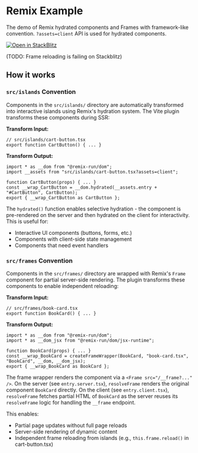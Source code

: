 # Remix Example

The demo of Remix hydrated components and Frames with framework-like convention. `?assets=client` API is used for hydrated components.

[![Open in StackBlitz](https://developer.stackblitz.com/img/open_in_stackblitz.svg)](https://stackblitz.com/github/hi-ogawa/vite-plugins/tree/main/packages/fullstack/examples/remix)

(TODO: Frame reloading is failing on Stackblitz)

## How it works

### `src/islands` Convention

Components in the `src/islands/` directory are automatically transformed into interactive islands using Remix's hydration system. The Vite plugin transforms these components during SSR:

**Transform Input:**

```tsx
// src/islands/cart-button.tsx
export function CartButton() { ... }
```

**Transform Output:**

```tsx
import * as __dom from "@remix-run/dom";
import __assets from "src/islands/cart-button.tsx?assets=client";

function CartButton(props) { ... }
const __wrap_CartButton = __dom.hydrated(__assets.entry + "#CartButton", CartButton);
export { __wrap_CartButton as CartButton };
```

The `hydrated()` function enables selective hydration - the component is pre-rendered on the server and then hydrated on the client for interactivity. This is useful for:

- Interactive UI components (buttons, forms, etc.)
- Components with client-side state management
- Components that need event handlers

### `src/frames` Convention

Components in the `src/frames/` directory are wrapped with Remix's `Frame` component for partial server-side rendering. The plugin transforms these components to enable independent reloading:

**Transform Input:**

```tsx
// src/frames/book-card.tsx
export function BookCard() { ... }
```

**Transform Output:**

```tsx
import * as __dom from "@remix-run/dom";
import * as __dom_jsx from "@remix-run/dom/jsx-runtime";

function BookCard(props) { ... }
const __wrap_BookCard = createFrameWrapper(BookCard, "book-card.tsx", "BookCard", __dom, __dom_jsx);
export { __wrap_BookCard as BookCard };
```

The frame wrapper renders the component via a `<Frame src="/__frame?..." />`. On the server (see `entry.server.tsx`), `resolveFrame` renders the original component `BookCard` directly. On the client (see `entry.client.tsx`), `resolveFrame` fetches partial HTML of `BookCard` as the server reuses its `resolveFrame` logic for handling the `__frame` endpoint.

This enables:

- Partial page updates without full page reloads
- Server-side rendering of dynamic content
- Independent frame reloading from islands (e.g., `this.frame.reload()` in cart-button.tsx)
